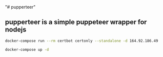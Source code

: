 "# pupperteer" 

## pupperteer is a simple puppeteer wrapper for nodejs

<!-- FIRST COMMAND TO RUN -->
```bash
docker-compose run --rm certbot certonly --standalone -d 164.92.186.49
```

<!-- SECOND COMMAND TO RUN -->
```bash
docker-compose up -d
```
